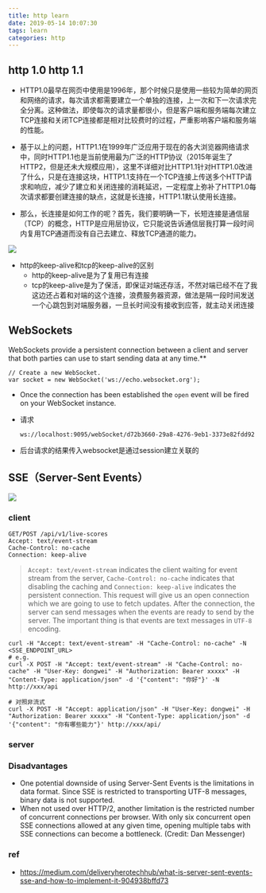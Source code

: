 ```yaml
---
title: http learn
date: 2019-05-14 10:07:30
tags: learn
categories: http
---
```


## http 1.0 http 1.1

- HTTP1.0最早在网页中使用是1996年，那个时候只是使用一些较为简单的网页和网络的请求，每次请求都需要建立一个单独的连接，上一次和下一次请求完全分离。这种做法，即使每次的请求量都很小，但是客户端和服务端每次建立TCP连接和关闭TCP连接都是相对比较费时的过程，严重影响客户端和服务端的性能。

- 基于以上的问题，HTTP1.1在1999年广泛应用于现在的各大浏览器网络请求中，同时HTTP1.1也是当前使用最为广泛的HTTP协议（2015年诞生了HTTP2，但是还未大规模应用），这里不详细对比HTTP1.1针对HTTP1.0改进了什么，只是在连接这块，HTTP1.1支持在一个TCP连接上传送多个HTTP请求和响应，减少了建立和关闭连接的消耗延迟，一定程度上弥补了HTTP1.0每次请求都要创建连接的缺点，这就是长连接，HTTP1.1默认使用长连接。

- 那么，长连接是如何工作的呢？首先，我们要明确一下，长短连接是通信层（TCP）的概念，HTTP是应用层协议，它只能说告诉通信层我打算一段时间内复用TCP通道而没有自己去建立、释放TCP通道的能力。

![](https://mmbiz.qpic.cn/mmbiz_png/eZzl4LXykQwdKAeT5rjMFfDXeITCDnbwnNXWrFDaIIhBibAk4N83H5dKXAkMNleqewC53Y8WQ6cOhRjA7k4SuMw/640?wx_fmt=png&tp=webp&wxfrom=5&wx_lazy=1&wx_co=1)

- http的keep-alive和tcp的keep-alive的区别
  - http的keep-alive是为了复用已有连接
  - tcp的keep-alive是为了保活，即保证对端还存活，不然对端已经不在了我这边还占着和对端的这个连接，浪费服务器资源，做法是隔一段时间发送一个心跳包到对端服务器，一旦长时间没有接收到应答，就主动关闭连接

## WebSockets 

WebSockets provide a persistent connection between a client and server that both parties can use to start sending data at any time.**

```
// Create a new WebSocket.
var socket = new WebSocket('ws://echo.websocket.org');
```

- Once the connection has been established the `open` event will be fired on your WebSocket instance.

- 请求

  `ws://localhost:9095/webSocket/d72b3660-29a8-4276-9eb1-3373e82fdd92`

- 后台请求的结果传入websocket是通过session建立关联的

## SSE（Server-Sent Events）

![](/images/http/overview-sse.webp)

### client

```shell
GET/POST /api/v1/live-scores 
Accept: text/event-stream
Cache-Control: no-cache
Connection: keep-alive
```

> `Accept: text/event-stream` indicates the client waiting for event stream from the server, `Cache-Control: no-cache` indicates that disabling the caching and `Connection: keep-alive` indicates the persistent connection. This request will give us an open connection which we are going to use to fetch updates. After the connection, the server can send messages when the events are ready to send by the server. The important thing is that events are text messages in `UTF-8` encoding.

```shell
curl -H "Accept: text/event-stream" -H "Cache-Control: no-cache" -N <SSE_ENDPOINT_URL>
# e.g.
curl -X POST -H "Accept: text/event-stream" -H "Cache-Control: no-cache" -H "User-Key: dongwei" -H "Authorization: Bearer xxxxx" -H "Content-Type: application/json" -d '{"content": "你好"}' -N http://xxx/api

# 对照非流式
curl -X POST -H "Accept: application/json" -H "User-Key: dongwei" -H "Authorization: Bearer xxxxx" -H "Content-Type: application/json" -d '{"content": "你有哪些能力"}' http://xxx/api/
```



### server

### Disadvantages

- One potential downside of using Server-Sent Events is the limitations in data format. Since SSE is restricted to transporting UTF-8 messages, binary data is not supported.
- When not used over HTTP/2, another limitation is the restricted number of concurrent connections per browser. With only six concurrent open SSE connections allowed at any given time, opening multiple tabs with SSE connections can become a bottleneck. (Credit: Dan Messenger)



### ref

- https://medium.com/deliveryherotechhub/what-is-server-sent-events-sse-and-how-to-implement-it-904938bffd73